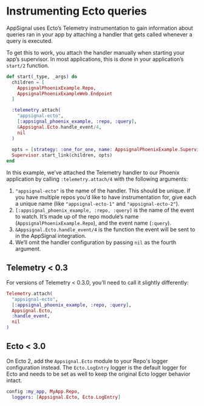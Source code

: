 # Instrumenting Ecto queries

AppSignal uses Ecto’s Telemetry instrumentation to gain information about queries ran in your app by attaching a handler that gets called whenever a query is executed.

To get this to work, you attach the handler manually when starting your app’s supervisor. In most applications, this is done in your application’s `start/2` function.

``` elixir
def start(_type, _args) do
  children = [
    AppsignalPhoenixExample.Repo,
    AppsignalPhoenixExampleWeb.Endpoint
  ]

  :telemetry.attach(
    "appsignal-ecto",
    [:appsignal_phoenix_example, :repo, :query],
    &Appsignal.Ecto.handle_event/4,
    nil
  )
  
  opts = [strategy: :one_for_one, name: AppsignalPhoenixExample.Supervisor]
  Supervisor.start_link(children, opts)
end
```

In this example, we’ve attached the Telemetry handler to our Phoenix application by calling `:telemetry.attach/4` with the following arguments:

1. `"appsignal-ecto"` is the name of the handler. This should be unique. If you have multiple repos you’d like to have instrumentation for, give each a unique name (like `"appsignal-ecto-1"` and `"appsignal-ecto-2"`).
2. `[:appsignal_phoenix_example, :repo, :query]` is the name of the event to watch. It’s made up of the repo module’s name (`AppsignalPhoenixExample.Repo`), and the event name (`:query`).
3. `&Appsignal.Ecto.handle_event/4` is the function the event will be sent to in the AppSignal integration.
4. We’ll omit the handler configuration by passing `nil` as the fourth argument. 

## Telemetry < 0.3

For versions of Telemetry &lt; 0.3.0, you'll need to call it slightly differently:

```elixir
Telemetry.attach(
  "appsignal-ecto",
  [:appsignal_phoenix_example, :repo, :query],
  Appsignal.Ecto,
  :handle_event,
  nil
)
```

## Ecto < 3.0

On Ecto 2, add the `Appsignal.Ecto` module to your Repo's logger configuration instead. The `Ecto.LogEntry` logger is the default logger for Ecto and needs to be set as well to keep the original Ecto logger behavior intact.

```elixir
config :my_app, MyApp.Repo,
  loggers: [Appsignal.Ecto, Ecto.LogEntry]
```
